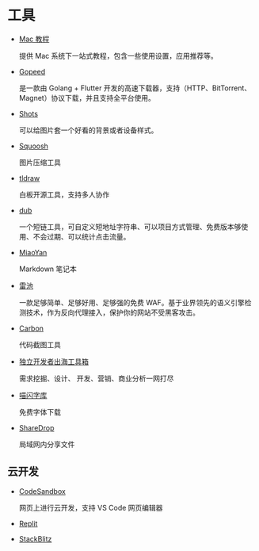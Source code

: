 # 工具

- [Mac 教程](https://44maker.github.io/wiki/Mac/index.html)

  提供 Mac 系统下一站式教程，包含一些使用设置，应用推荐等。

- [Gopeed](https://github.com/GopeedLab/gopeed)

  是一款由 Golang + Flutter 开发的高速下载器，支持（HTTP、BitTorrent、Magnet）协议下载，并且支持全平台使用。

- [Shots](https://shots.so/)

  可以给图片套一个好看的背景或者设备样式。

- [Squoosh](https://squoosh.app/)

  图片压缩工具

- [tldraw](https://www.tldraw.com/)

  白板开源工具，支持多人协作

- [dub](https://dub.co/)

  一个短链工具，可自定义短地址字符串、可以项目方式管理、免费版本够使用、不会过期、可以统计点击流量。

- [MiaoYan](https://miaoyan.app/)

  Markdown 笔记本

- [雷池](https://github.com/chaitin/SafeLine)

  一款足够简单、足够好用、足够强的免费 WAF。基于业界领先的语义引擎检测技术，作为反向代理接入，保护你的网站不受黑客攻击。

- [Carbon](https://carbon.now.sh/)

  代码截图工具

- [独立开发者出海工具箱](https://indiehackertools.net/)

  需求挖掘、设计、 开发、营销、商业分析一网打尽

- [喵闪字库](https://www.miao3.cn/)

  免费字体下载

- [ShareDrop](https://www.sharedrop.io/)

  局域网内分享文件

## 云开发

- [CodeSandbox](https://codesandbox.io)

  网页上进行云开发，支持 VS Code 网页编辑器

- [Replit](https://replit.com/~)

- [StackBlitz](https://stackblitz.com/)